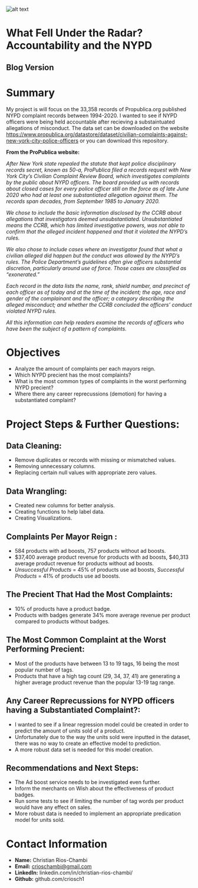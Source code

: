 ![alt text](https://ktla.com/wp-content/uploads/sites/4/2020/06/GettyImages-1216825569-3.jpg?w=1280)
# What Fell Under the Radar? Accountability and the NYPD

## Blog Version


# Summary
My project is will focus on the 33,358 records of Propublica.org published NYPD complaint records between 1994-2020. I wanted to see if NYPD officers were being held accountable after recieving a substaintuated allegations of misconduct. The data set can be downloaded on the website https://www.propublica.org/datastore/dataset/civilian-complaints-against-new-york-city-police-officers or you can download this repository.

**From the ProPublica website:**

*After New York state repealed the statute that kept police disciplinary records secret, known as 50-a, ProPublica filed a records request with New York City’s Civilian Complaint Review Board, which investigates complaints by the public about NYPD officers. The board provided us with records about closed cases for every police officer still on the force as of late June 2020 who had at least one substantiated allegation against them. The records span decades, from September 1985 to January 2020.*

*We chose to include the basic information disclosed by the CCRB about allegations that investigators deemed unsubstantiated. Unsubstantiated means the CCRB, which has limited investigative powers, was not able to confirm that the alleged incident happened and that it violated the NYPD’s rules.*

*We also chose to include cases where an investigator found that what a civilian alleged did happen but the conduct was allowed by the NYPD’s rules. The Police Department’s guidelines often give officers substantial discretion, particularly around use of force. Those cases are classified as “exonerated.”*

*Each record in the data lists the name, rank, shield number, and precinct of each officer as of today and at the time of the incident; the age, race and gender of the complainant and the officer; a category describing the alleged misconduct; and whether the CCRB concluded the officers’ conduct violated NYPD rules.*

*All this information can help readers examine the records of officers who have been the subject of a pattern of complaints.*

# Objectives
- Analyze the amount of complaints per each mayors reign.
- Which NYPD precient has the most complaints?
- What is the most common types of complaints in the worst performing NYPD precient?
- Where there any career reprecussions (demotion) for having a substantiated complaint?

# Project Steps & Further Questions:

## Data Cleaning:

- Remove duplicates or records with missing or mismatched values.
- Removing unnecessary columns. 
- Replacing certain null values with appropriate zero values.

## Data Wrangling:

- Created new columns for better analysis.
- Creating functions to help label data.
- Creating Visualizations.

## Complaints Per Mayor Reign :
- 584 products with ad boosts, 757 products without ad boosts.
- $37,400 average product revenue for products with ad boosts, $40,313 average product revenue for products without ad boosts.
- *Unsuccessful Products* = 45% of products use ad boosts, *Successful Products* = 41% of products use ad boosts.

## The Precient That Had the Most Complaints:
- 10% of products have a product badge.
- Products with badges generate 34% more average revenue per product compared to products without badges.

## The Most Common Complaint at the Worst Performing Precient:
- Most of the products have between 13 to 19 tags, 16 being the most popular number of tags.
- Products that have a high tag count (29, 34, 37, 41) are generating a higher average product revenue than the popular 13-19 tag range. 

## Any Career Reprecussions for NYPD officers having a Substantiated Complaint?:
- I wanted to see if a linear regression model could be created in order to predict the amount of units sold of a product.
- Unfortunately due to the way the units sold were inputted in the dataset, there was no way to create an effective model to prediction.
- A more robust data set is needed for this model creation.

## Recommendations and Next Steps:
- The Ad boost service needs to be investigated even further.
- Inform the merchants on Wish about the effectiveness of product badges.
- Run some tests to see if limiting the number of tag words per product would have any effect on sales.
- More robust data is needed to implement an appropriate predication model for units sold.

# Contact Information 
- **Name:** Christian Rios-Chambi
- **Email:** crioschambi@gmail.com
- **LinkedIn:** linkedin.com/in/christian-rios-chambi/
- **Github:** github.com/criosch1
